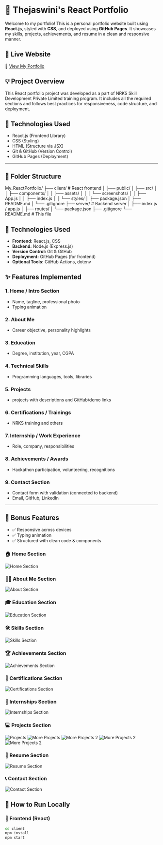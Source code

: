 # 💼 Thejaswini's React Portfolio

Welcome to my portfolio! This is a personal portfolio website built using **React.js**, styled with **CSS**, and deployed using **GitHub Pages**. It showcases my skills, projects, achievements, and resume in a clean and responsive manner.



## 📌 Live Website

🔗 [View My Portfolio](https://theju1212.github.io/My_ReactPortfolio/)



## 💡 Project Overview

This React portfolio project was developed as a part of NRKS Skill Development Private Limited training program. It includes all the required sections and follows best practices for responsiveness, code structure, and deployment.



## 🚀 Technologies Used

- React.js (Frontend Library)
- CSS (Styling)
- HTML (Structure via JSX)
- Git & GitHub (Version Control)
- GitHub Pages (Deployment)

---

## 📁 Folder Structure
My_ReactPortfolio/
├── client/ # React frontend
│ ├── public/
│ ├── src/
│ │ ├── components/
│ │ ├── assets/
│ │ │ └── screenshots/
│ │ ├── App.js
│ │ ├── index.js
│ │ └── styles/
│ ├── package.json
│ ├── README.md
│ └── .gitignore
├── server/ # Backend server 
│ ├── index.js / app.js
│ ├── routes/
│ └── package.json
├── .gitignore
└── README.md # This file




## 🔧 Technologies Used

- **Frontend:** React.js, CSS
- **Backend:** Node.js (Express.js)
- **Version Control:** Git & GitHub
- **Deployment:** GitHub Pages (for frontend)
- **Optional Tools:** GitHub Actions, dotenv



## ✨ Features Implemented

### 1. **Home / Intro Section**
- Name, tagline, professional photo
- Typing animation

### 2. **About Me**
- Career objective, personality highlights

### 3. **Education**
- Degree, institution, year, CGPA

### 4. **Technical Skills**
- Programming languages, tools, libraries

### 5. **Projects**
-  projects with descriptions and GitHub/demo links

### 6. **Certifications / Trainings**
- NRKS training and others

### 7. **Internship / Work Experience**
- Role, company, responsibilities

### 8. **Achievements / Awards**
- Hackathon participation, volunteering, recognitions

### 9. **Contact Section**
- Contact form with validation (connected to backend)
- Email, GitHub, LinkedIn

---

## 🎁 Bonus Features

- ✅ Responsive across devices
- ✅ Typing animation
- ✅ Structured with clean code & components



### 🏠 Home Section
![Home Section](./screenshots/home.png)

### 👩‍💼 About Me Section
![About Section](./screenshots/about.png)

### 🎓 Education Section
![Education Section](./screenshots/education.png)

### 🛠️ Skills Section
![Skills Section](./screenshots/skills.png)

### 🏆 Achievements Section
![Achievements Section](./screenshots/achievements.png)

### 📜 Certifications Section
![Certifications Section](./screenshots/certifications.png)

### 💼 Internships Section
![Internships Section](./screenshots/internships.png)

### 💻 Projects Section
![Projects](./screenshots/projects.png)
![More Projects](./screenshots/dprojects1.png)
![More Projects 2](./screenshots/dprojects2.png)
![More Projects 2](./screenshots/wprojects1.png)
![More Projects 2](./screenshots/wprojects2.png)


### 📄 Resume Section
![Resume Section](./screenshots/resume.png)

### 📞 Contact Section
![Contact Section](./screenshots/contact.png)


## 🚀 How to Run Locally

### 🔹 Frontend (React)

```bash
cd client
npm install
npm start

